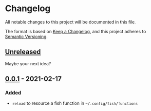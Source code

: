 # Changelog

All notable changes to this project will be documented in this file.

The format is based on [Keep a Changelog](https://keepachangelog.com/en/1.0.0/),
and this project adheres to [Semantic Versioning](https://semver.org/spec/v2.0.0.html).

## [Unreleased]

Maybe your next idea?

## [0.0.1] - 2021-02-17

### Added

- `reload` to resource a fish function in `~/.config/fish/functions`

[unreleased]: https://github.com/chvolkmann/code-connect/compare/v0.0.1...HEAD
[0.0.1]: https://github.com/chvolkmann/code-connect/releases/tag/v0.0.1
